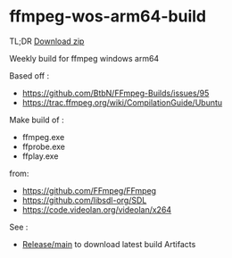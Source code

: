 # ffmpeg-wos-arm64-build

TL;DR [Download zip](https://github.com/dvhh/ffmpeg-wos-arm64-build/releases/download/main/ffmpeg-wos-arm64.zip)

Weekly build for ffmpeg windows arm64

Based off :
- https://github.com/BtbN/FFmpeg-Builds/issues/95
- https://trac.ffmpeg.org/wiki/CompilationGuide/Ubuntu

Make build of :

- ffmpeg.exe
- ffprobe.exe
- ffplay.exe

from:
- https://github.com/FFmpeg/FFmpeg 
- https://github.com/libsdl-org/SDL
- https://code.videolan.org/videolan/x264

See :
- [Release/main](https://github.com/dvhh/ffmpeg-wos-arm64-build/releases/tag/main) to download latest build Artifacts
